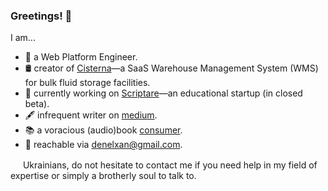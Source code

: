### Greetings! :wave:

I am...

- :compass: a Web Platform Engineer.
- :oil_drum: creator of [Cisterna](https://cisterna.app)—a SaaS Warehouse
  Management System (WMS) for bulk fluid storage facilities.
- :school: currently working on [Scriptare](https://scriptare.com)—an educational startup (in closed beta).
- :fountain_pen: infrequent writer on [medium](https://medium.com/@zandaqo).
- :books: a voracious (audio)book [consumer](https://goodreads.com/zandaqo).
- :e-mail: reachable via [denelxan@gmail.com](mailto:denelxan@gmail.com). 

<img src="https://flagicons.lipis.dev/flags/4x3/ua.svg" width="16px" height="16px" /> Ukrainians, do not hesitate to contact me if you need help in my field of expertise or simply a brotherly soul to talk to.
